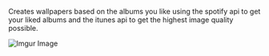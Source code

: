 Creates wallpapers based on the albums you like using the spotify api to get your liked albums and the itunes api to get the highest image quality possible.




![Imgur Image](https://imgur.com/T51Y5KE)
